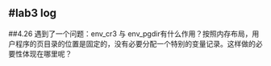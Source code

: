 #lab3 log
------------------------------------------------------------------------------------------------------------------------
##4.26
遇到了一个问题：env_cr3 与 env_pgdir有什么作用？按照内存布局，用户程序的页目录的位置是固定的，没有必要分配一个特别的变量记录。这样做的必要性体现在哪里呢？

